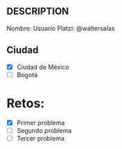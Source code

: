 ## DESCRIPTION

Nombre:
Usuario Platzi: @waltersalas

## Ciudad
- [x] Ciudad de México
- [ ] Bogotá

# Retos:
  - [x] Primer problema
  - [ ] Segundo problema
  - [ ] Tercer problema
